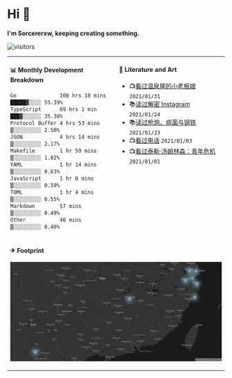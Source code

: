 # Hi 👋

**I'm Sorcererxw, keeping creating something.**

![visitors](https://visitor-badge.glitch.me/badge?page_id=sorcererxw.sorcererx)

<table width="800px">
<tr>
<td valign="top" width="50%">

#### 📊 Monthly Development Breakdown

<!--START_SECTION:waka-->
```text
Go              108 hrs 18 mins █████▓░░░░ 55.39%
TypeScript      69 hrs 1 min    ███▓░░░░░░ 35.30%
Protocol Buffer 4 hrs 53 mins   ▒░░░░░░░░░ 2.50%
JSON            4 hrs 14 mins   ▒░░░░░░░░░ 2.17%
Makefile        1 hr 59 mins    ▒░░░░░░░░░ 1.02%
YAML            1 hr 14 mins    ▒░░░░░░░░░ 0.63%
JavaScript      1 hr 8 mins     ▒░░░░░░░░░ 0.59%
TOML            1 hr 4 mins     ▒░░░░░░░░░ 0.55%
Markdown        57 mins         ▒░░░░░░░░░ 0.49%
Other           46 mins         ▒░░░░░░░░░ 0.40%
```
<!--END_SECTION:waka-->

<td valign="top" width="50%">

#### 💃 Literature and Art

<!--START_SECTION:douban-->
* 📺[看过温泉屋的小老板娘](http://movie.douban.com/subject/30205667/) <code>2021/01/31</code>
* 📚[读过解密 Instagram](https://book.douban.com/subject/35252483/) <code>2021/01/24</code>
* 📚[读过枪炮、病菌与钢铁](https://book.douban.com/subject/1813841/) <code>2021/01/23</code>
* 📺[看过电话](http://movie.douban.com/subject/30346025/) <code>2021/01/03</code>
* 📺[看过泰勒·汤姆林森：青年危机](http://movie.douban.com/subject/34979178/) <code>2021/01/01</code>

<!--END_SECTION:douban-->

</td>
</tr>
<tr>
<td colspan="2">

#### ✈ Footprint

![footprint](./footprint.png)

</td>
</tr>
</table>


